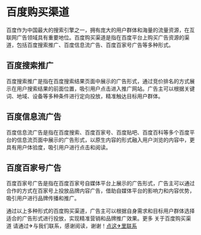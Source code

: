 # 百度购买渠道

百度作为中国最大的搜索引擎之一，拥有庞大的用户群体和海量的流量资源，在互联网广告领域具有重要地位。百度购买渠道是指在百度平台上购买广告资源的渠道，包括百度搜索推广、百度信息流广告、百度百家号广告等多种形式。

## 百度搜索推广
百度搜索推广是指在百度搜索结果页面中展示的广告形式，通过竞价排名的方式展示在用户搜索结果的前面位置，吸引用户点击进入推广网站。广告主可以根据关键词、地域、设备等多种条件进行定向投放，精准触达目标用户群体。

## 百度信息流广告
百度信息流广告是指在百度搜索、百度百家号、百度贴吧、百度百科等多个百度平台的信息流页面中展示的广告形式，以原生内容的形式融入用户浏览的内容中，更具有用户体验度，吸引用户进行点击和阅读。

## 百度百家号广告
百度百家号广告是指在百度百家号自媒体平台上展示的广告形式，广告主可以通过合作的方式在百家号上投放品牌内容广告，借助自媒体平台的影响力和内容优势，吸引用户进行品牌传播和推广。

通过以上多种形式的百度购买渠道，广告主可以根据自身需求和目标用户群体选择适合的广告形式进行投放，实现精准营销和品牌推广效果。更多 关于百度购买渠道 请通过✈与我们联系，感谢阅读，谢谢！[点这✈里联系](https://b.k02.cc)